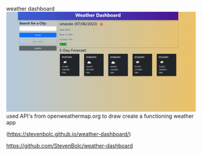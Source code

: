 weather dashboard
![screenshot](/assets/images/Capture.PNG)
used API's from openweathermap.org to draw create a functioning weather app

(https://stevenbolc.github.io/weather-dashboard/)

https://github.com/StevenBolc/weather-dashboard
